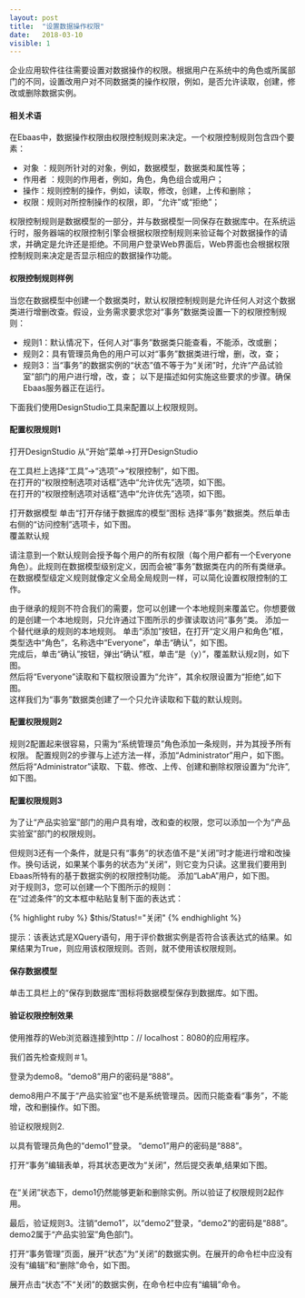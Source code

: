 ```yaml
---
layout: post
title:  "设置数据操作权限"
date:   2018-03-10
visible: 1
---
```


企业应用软件往往需要设置对数据操作的权限。根据用户在系统中的角色或所属部门的不同，设置改用户对不同数据类的操作权限，例如，是否允许读取，创建，修改或删除数据实例。

#### 相关术语

在Ebaas中，数据操作权限由权限控制规则来决定。一个权限控制规则包含四个要素：

* 对象 ：规则所针对的对象，例如，数据模型，数据类和属性等；
* 作用者 ：规则的作用者，例如，角色，角色组合或用户；
* 操作：规则控制的操作，例如，读取，修改，创建，上传和删除；
* 权限：规则对所控制操作的权限，即，“允许”或“拒绝”；

权限控制规则是数据模型的一部分，并与数据模型一同保存在数据库中。在系统运行时，服务器端的权限控制引擎会根据权限控制规则来验证每个对数据操作的请求，并确定是允许还是拒绝。不同用户登录Web界面后，Web界面也会根据权限控制规则来决定是否显示相应的数据操作功能。

#### 权限控制规则样例

当您在数据模型中创建一个数据类时，默认权限控制规则是允许任何人对这个数据类进行增删改查。假设，业务需求要求您对“事务”数据类设置一下的权限控制规则：

* 规则1：默认情况下，任何人对“事务”数据类只能查看，不能添，改或删；
* 规则2：具有管理员角色的用户可以对“事务”数据类进行增，删，改，查；
* 规则3：当“事务”的数据实例的“状态”值不等于为“关闭”时，允许“产品试验室”部门的用户进行增，改，查；
以下是描述如何实施这些要求的步骤。确保Ebaas服务器正在运行。

下面我们使用DesignStudio工具来配置以上权限规则。

#### 配置权限规则1

打开DesignStudio
从“开始”菜单→打开DesignStudio

在工具栏上选择“工具”→“选项”→“权限控制”，如下图。
<img src="{{'/assets/img/2018-3-10-Tutorial-设置数据操作权限11.png' | prepend: site.baseurl }}" alt=""><br>
在打开的“权限控制选项对话框”选中“允许优先”选项，如下图。
<img src="{{'/assets/img/2018-3-10-Tutorial-设置数据操作权限12.png' | prepend: site.baseurl }}" alt=""><br>
在打开的“权限控制选项对话框”选中“允许优先”选项，如下图。

打开数据模型
单击“打开存储于数据库的模型”图标
选择“事务”数据类。然后单击右侧的“访问控制”选项卡，如下图。
<img src="{{'/assets/img/2018-3-10-Tutorial-设置数据操作权限1.png' | prepend: site.baseurl }}" alt=""><br>
覆盖默认规

请注意到一个默认规则会授予每个用户的所有权限（每个用户都有一个Everyone角色）。此规则在数据模型级别定义，因而会被“事务”数据类在内的所有类继承。在数据模型级定义规则就像定义全局全局规则一样，可以简化设置权限控制的工作。

由于继承的规则不符合我们的需要，您可以创建一个本地规则来覆盖它。你想要做的是创建一个本地规则，只允许通过下图所示的步骤读取访问“事务”类。
添加一个替代继承的规则的本地规则。
单击“添加”按钮，在打开“定义用户和角色”框，类型选中“角色”，名称选中“Everyone”，单击“确认”，如下图。
<img src="{{'/assets/img/2018-3-10-Tutorial-设置数据操作权限2.png' | prepend: site.baseurl }}" alt=""><br>
完成后，单击“确认”按钮，弹出“确认”框，单击“是（y）”，覆盖默认规z则，如下图。
<img src="{{'/assets/img/2018-3-10-Tutorial-设置数据操作权限3.png' | prepend: site.baseurl }}" alt=""><br>
然后将“Everyone”读取和下载权限设置为“允许”，其余权限设置为“拒绝”,如下图。
<img src="{{'/assets/img/2018-3-10-Tutorial-设置数据操作权限4.png' | prepend: site.baseurl }}" alt=""><br>
这样我们为“事务”数据类创建了一个只允许读取和下载的默认规则。

#### 配置权限规则2

规则2配置起来很容易，只需为“系统管理员”角色添加一条规则，并为其授予所有权限。
配置规则2的步骤与上述方法一样，添加“Administrator”用户，如下图。
<img src="{{'/assets/img/2018-3-10-Tutorial-设置数据操作权限5.png' | prepend: site.baseurl }}" alt=""><br>
然后将“Administrator”读取、下载、修改、上传、创建和删除权限设置为“允许”,如下图。
<img src="{{'/assets/img/2018-3-10-Tutorial-设置数据操作权限6.png' | prepend: site.baseurl }}" alt=""><br>

#### 配置权限规则3

为了让“产品实验室”部门的用户具有增，改和查的权限，您可以添加一个为“产品实验室”部门的权限规则。

但规则3还有一个条件，就是只有“事务”的状态值不是“关闭”时才能进行增和改操作。换句话说，如果某个事务的状态为“关闭”，则它变为只读。这里我们要用到Ebaas所特有的基于数据实例的权限控制功能。
添加“LabA”用户，如下图。
<img src="{{'/assets/img/2018-3-10-Tutorial-设置数据操作权限7.png' | prepend: site.baseurl }}" alt=""><br>
对于规则3，您可以创建一个下图所示的规则：
<img src="{{'/assets/img/2018-3-10-Tutorial-设置数据操作权限8.png' | prepend: site.baseurl }}" alt=""><br>
在“过滤条件”的文本框中粘贴复制下面的表达式：

{% highlight ruby %}
$this/Status!="关闭"
{% endhighlight %}

提示：该表达式是XQuery语句，用于评价数据实例是否符合该表达式的结果。如果结果为True，则应用该权限规则。否则，就不使用该权限规则。

#### 保存数据模型

单击工具栏上的“保存到数据库”图标将数据模型保存到数据库。如下图。
<img src="{{'/assets/img/2018-3-10-Tutorial-设置数据操作权限9.png' | prepend: site.baseurl }}" alt=""><br>

#### 验证权限控制效果

使用推荐的Web浏览器连接到http：// localhost：8080的应用程序。

我们首先检查规则＃1。

登录为demo8。“demo8”用户的密码是“888”。

demo8用户不属于“产品实验室”也不是系统管理员。因而只能查看“事务”，不能增，改和删操作。如下图。
<img src="{{'/assets/img/2018-3-10-Tutorial-设置数据操作权限10.png' | prepend: site.baseurl }}" alt=""><br>

验证权限规则2.

以具有管理员角色的“demo1”登录。 “demo1”用户的密码是“888”。

打开“事务”编辑表单，将其状态更改为“关闭”，然后提交表单,结果如下图。

<img src="{{'/assets/img/2018-3-10-Tutorial-设置数据操作权限13.png' | prepend: site.baseurl }}" alt=""><br>

在“关闭”状态下，demo1仍然能够更新和删除实例。所以验证了权限规则2起作用。

最后，验证规则3。注销“demo1”，以“demo2”登录，“demo2”的密码是“888”。demo2属于“产品实验室”角色部门。

打开“事务管理”页面，展开“状态”为“关闭”的数据实例。在展开的命令栏中应没有没有“编辑”和“删除”命令，如下图。
<img src="{{'/assets/img/2018-3-10-Tutorial-设置数据操作权限14.png' | prepend: site.baseurl }}" alt=""><br>

展开点击“状态”不“关闭”的数据实例，在命令栏中应有“编辑”命令。


